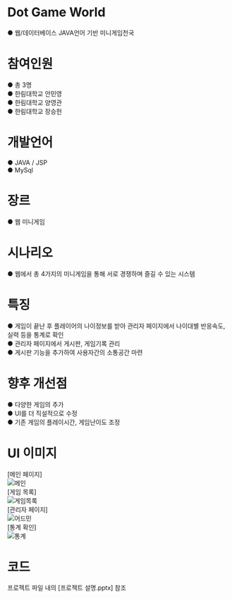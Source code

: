 # Dot Game World
● 웹/데이터베이스 JAVA언어 기반 미니게임천국

# 참여인원
● 총 3명<br>
● 한림대학교 안민영<br>
● 한림대학교 양영관<br>
● 한림대학교 장승헌

# 개발언어
● JAVA / JSP<br>
● MySql<br>

# 장르
● 웹 미니게임

# 시나리오
● 웹에서 총 4가지의 미니게임을 통해 서로 경쟁하며 즐길 수 있는 시스템

# 특징
● 게임이 끝난 후 플레이어의 나이정보를 받아 관리자 페이지에서 나이대별 반응속도, 실력 등을 통계로 확인<br>
● 관리자 페이지에서 게시판, 게임기록 관리<br>
● 게시판 기능을 추가하여 사용자간의 소통공간 마련

# 향후 개선점
● 다양한 게임의 추가<br>
● UI를 더 직설적으로 수정<br>
● 기존 게임의 플레이시간, 게임난이도 조정

# UI 이미지
[메인 페이지]<br>
![메인](https://user-images.githubusercontent.com/49672285/56775911-5105c000-6804-11e9-9f4c-0a7840e7bfbf.png)
<br>[게임 목록]<br>
![게임목록](https://user-images.githubusercontent.com/49672285/56775920-5bc05500-6804-11e9-8008-c2bad0bf46fa.png)
<br>[관리자 페이지]<br>
![어드민](https://user-images.githubusercontent.com/49672285/56775930-64b12680-6804-11e9-93cc-f43d0bdc683c.png)
<br>[통계 확인]<br>
![통계](https://user-images.githubusercontent.com/49672285/56775931-65e25380-6804-11e9-8dd4-3a0daf9be639.png)

# 코드
프로젝트 파일 내의 [프로젝트 설명.pptx] 참조
